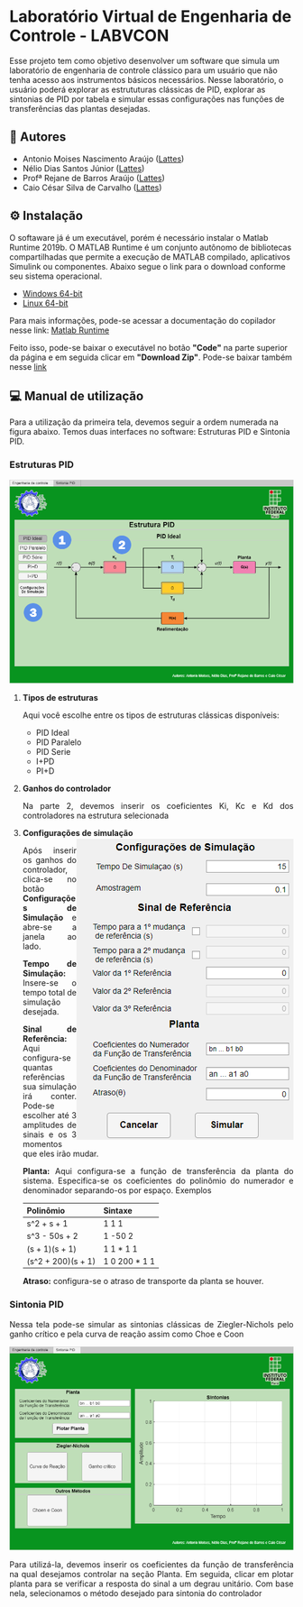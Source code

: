 # Laboratório Virtual de Engenharia de Controle - LABVCON

Esse projeto tem como objetivo desenvolver um software que simula um laboratório de engenharia de controle clássico para um usuário que não tenha acesso aos instrumentos básicos necessários. Nesse laboratório, o usuário poderá explorar as estrututuras clássicas de PID, explorar as sintonias de PID por tabela e simular essas configurações nas funções de transferências das plantas desejadas.

## 🤝 Autores

- Antonio Moises Nascimento Araújo ([Lattes](http://lattes.cnpq.br/3944952251812665))
- Nélio Dias Santos Júnior ([Lattes](http://lattes.cnpq.br/0040496197667559))
- Profª Rejane de Barros Araújo ([Lattes](http://lattes.cnpq.br/8760830024389437))
- Caio César Silva de Carvalho ([Lattes](http://lattes.cnpq.br/0242293088447650))

## ⚙ Instalação

O softaware já é um executável, porém é necessário instalar o Matlab Runtime 2019b. O MATLAB Runtime é um conjunto autônomo de bibliotecas
compartilhadas que permite a execução de MATLAB compilado, aplicativos Simulink ou componentes. Abaixo segue o link para o download conforme seu sistema operacional.

- [Windows 64-bit](https://ssd.mathworks.com/supportfiles/downloads/R2020b/Release/7/deployment_files/installer/complete/win64/MATLAB_Runtime_R2020b_Update_7_win64.zip)
- [Linux 64-bit](https://ssd.mathworks.com/supportfiles/downloads/R2020b/Release/7/deployment_files/installer/complete/glnxa64/MATLAB_Runtime_R2020b_Update_7_glnxa64.zip)

Para mais informações, pode-se acessar a documentação do copilador nesse link: [Matlab Runtime](https://www.mathworks.com/help/compiler/matlab-runtime.html)

Feito isso, pode-se baixar o executável no botão **"Code"** na parte superior da página e em seguida clicar em **"Download Zip"**.
Pode-se baixar também nesse [link](https://github.com/jrneliodias/LABVCON/archive/refs/heads/main.zip)

## 💻 Manual de utilização

Para a utilização da primeira tela, devemos seguir a ordem numerada na figura abaixo. Temos duas interfaces no software: Estruturas PID e Sintonia PID.

### Estruturas PID

<div style="text-align: justify"> 
   <p align="center">
   <img src="Imagens_LABVCON\Estruturas PID_.png">
   </p>
   
   
 <ol>
    <li><b>Tipos de estruturas</b>
    <p> Aqui você escolhe entre os tipos de estruturas clássicas disponíveis: </p>
 <ul>
   <li> PID Ideal</li>
   <li> PID Paralelo</li>
   <li> PID Serie </li>
   <li> I+PD </li>
   <li> PI+D </li>
 </ul>
</li>                <!-- Aqui está a tag de fechamento </li> -->
   
<p> </p>  
<p> </p>  
    <li><b>Ganhos do controlador</b>
   <p>Na parte 2, devemos inserir os coeficientes Ki, Kc e Kd dos controladores na estrutura selecionada </p> 
</li>
    <li> <b>Configurações de simulação</b>
    <img src="Imagens_LABVCON\Configurações de simulação.png"
        align="right"/>
    <p> Após inserir os ganhos do controlador, clica-se no botão <b>Configurações de Simulação</b> e abre-se a janela ao lado.  </p>
    <p align=justify><b>Tempo de Simulação:</b> Insere-se o tempo total de simulação desejada.  </p>
    <p><b>Sinal de Referência:</b> Aqui configura-se quantas referências sua simulação irá conter. Pode-se escolher até 3 amplitudes de sinais
       e os 3 momentos que eles irão mudar.  </p>
   <p><b>Planta:</b> Aqui configura-se a função de transferência da planta do sistema. Especifica-se os coeficientes do polinômio do numerador e denominador
   separando-os por espaço. Exemplos</p>
   
   
| Polinômio  |  Sintaxe  |
| ------------------- | ------------------- |
|  s^2 + s + 1 |  1 1 1 |
| s^3 - 50s + 2  |  1 -50 2 |
|  (s + 1)(s + 1) | 1 1 * 1 1 |
|  (s^2 + 200)(s + 1) |  1 0 200 * 1 1 |
   
  
   <p><b>Atraso:</b> configura-se o atraso de transporte da planta se houver. </p>
   
   
 </ol>
   
### Sintonia PID
   
Nessa tela pode-se simular as sintonias clássicas de Ziegler-Nichols pelo ganho crítico e pela curva de reação assim como Choe e Coon
   
<img src="Imagens_LABVCON\Figure-Sintonia_PID.png"/>   
   
Para utilizá-la, devemos inserir os coeficientes da função de transferência na qual desejamos controlar na seção Planta. Em seguida, clicar em plotar planta para se verificar a resposta do sinal a um degrau unitário. Com base nela, selecionamos o método desejado para sintonia do controlador
